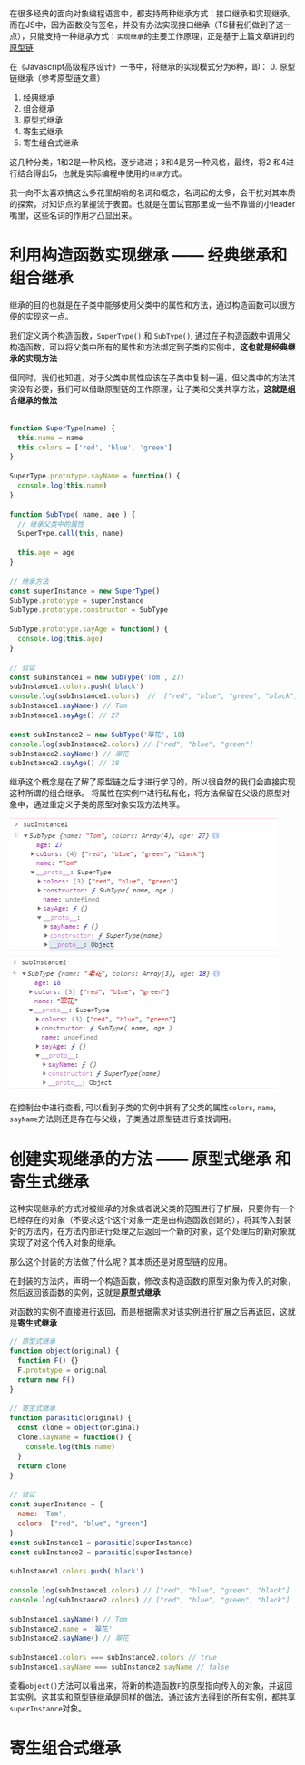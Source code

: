 在很多经典的面向对象编程语言中，都支持两种继承方式：接口继承和实现继承。而在JS中，因为函数没有签名，并没有办法实现接口继承（TS替我们做到了这一点），只能支持一种继承方式：`实现继承`的主要工作原理，正是基于上篇文章讲到的[原型链](../原型链/index.md)

在《Javascript高级程序设计》一书中，将继承的实现模式分为6种，即：
0. 原型链继承（参考原型链文章）
1. 经典继承
2. 组合继承
3. 原型式继承
4. 寄生式继承
5. 寄生组合式继承

这几种分类，1和2是一种风格，逐步递进；3和4是另一种风格，最终，将2 和4进行结合得出5，也就是实际编程中使用的`继承`方式。

我一向不太喜欢搞这么多花里胡哨的名词和概念，名词起的太多，会干扰对其本质的探索，对知识点的掌握流于表面。也就是在面试官那里或一些不靠谱的小leader嘴里，这些名词的作用才凸显出来。

# 利用构造函数实现继承 —— 经典继承和组合继承

继承的目的也就是在子类中能够使用父类中的属性和方法，通过构造函数可以很方便的实现这一点。

我们定义两个构造函数，`SuperType()`  和 `SubType()`, 通过在子构造函数中调用父构造函数，可以将父类中所有的属性和方法绑定到子类的实例中，**这也就是经典继承的实现方法**

但同时，我们也知道，对于父类中属性应该在子类中复制一遍，但父类中的方法其实没有必要，我们可以借助原型链的工作原理，让子类和父类共享方法，**这就是组合继承的做法**

```javascript

function SuperType(name) {
  this.name = name
  this.colors = ['red', 'blue', 'green']
}

SuperType.prototype.sayName = function() {
  console.log(this.name)
}

function SubType( name, age ) {
  // 继承父类中的属性
  SuperType.call(this, name)

  this.age = age
}

// 继承方法
const superInstance = new SuperType()
SubType.prototype = superInstance
SubType.prototype.constructor = SubType

SubType.prototype.sayAge = function() {
  console.log(this.age)
}

// 验证
const subInstance1 = new SubType('Tom', 27)
subInstance1.colors.push('black')
console.log(subInstance1.colors)  //  ["red", "blue", "green", "black"]
subInstance1.sayName() // Tom
subInstance1.sayAge() // 27

const subInstance2 = new SubType('翠花', 18) 
console.log(subInstance2.colors) // ["red", "blue", "green"]
subInstance2.sayName() // 翠花
subInstance2.sayAge() // 18

```

继承这个概念是在了解了原型链之后才进行学习的，所以很自然的我们会直接实现这种所谓的组合继承。
将属性在实例中进行私有化，将方法保留在父级的原型对象中，通过重定义子类的原型对象实现方法共享。

![实例对象1](./继承1.png) ![实例对象2](./继承2.png)


在控制台中进行查看, 可以看到子类的实例中拥有了父类的属性`colors`, `name`, `sayName`方法则还是存在与父级，子类通过原型链进行查找调用。

# 创建实现继承的方法 —— 原型式继承 和 寄生式继承

这种实现继承的方式对被继承的对象或者说父类的范围进行了扩展，只要你有一个已经存在的对象（不要求这个这个对象一定是由构造函数创建的），将其传入封装好的方法内，在方法内部进行处理之后返回一个新的对象，这个处理后的新对象就实现了对这个传入对象的继承。

那么这个封装的方法做了什么呢？其本质还是对原型链的应用。

在封装的方法内，声明一个构造函数，修改该构造函数的原型对象为传入的对象，然后返回该函数的实例，这就是**原型式继承**

对函数的实例不直接进行返回，而是根据需求对该实例进行扩展之后再返回，这就是**寄生式继承**

```javascript
// 原型式继承
function object(original) {
  function F() {}
  F.prototype = original
  return new F()
} 

// 寄生式继承
function parasitic(original) {
  const clone = object(original)
  clone.sayName = function() {
    console.log(this.name)
  }
  return clone
}

// 验证
const superInstance = {
  name: 'Tom',
  colors: ["red", "blue", "green"]
}
const subInstance1 = parasitic(superInstance)
const subInstance2 = parasitic(superInstance)

subInstance1.colors.push('black')

console.log(subInstance1.colors) // ["red", "blue", "green", "black"]
console.log(subInstance2.colors) // ["red", "blue", "green", "black"]

subInstance1.sayName() // Tom
subInstance2.name = '翠花'
subInstance2.sayName() // 翠花

subInstance1.colors === subInstance2.colors // true
subInstance1.sayName === subInstance2.sayName // false

```
查看`object()`方法可以看出来，将新的构造函数`F`的原型指向传入的对象，并返回其实例，这其实和原型链继承是同样的做法。通过该方法得到的所有实例，都共享`superInstance`对象。

# 寄生组合式继承






























